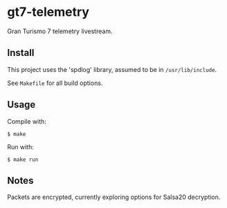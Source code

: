 # gt7-telemetry

Gran Turismo 7 telemetry livestream.

## Install

This project uses the 'spdlog' library, assumed to be in `/usr/lib/include`.

See `Makefile` for all build options.

## Usage

Compile with:
```
$ make
```

Run with:
```
$ make run
```

## Notes
Packets are encrypted, currently exploring options for Salsa20 decryption.

